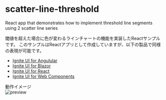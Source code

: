 # scatter-line-threshold
React app that demonstrates how to implement threshold line segments using 2 scatter line series

閾値を超えた場合に色が変わるラインチャートの機能を実装したReactサンプルです。
このサンプルはReactアプリとして作成していますが、以下の製品で同様の表現が可能です。

- [Ignite UI for Angulular](https://jp.infragistics.com/products/ignite-ui-angular/angular/components/charts/types/scatter-chart#angular-%E6%95%A3%E5%B8%83%E3%82%B9%E3%83%97%E3%83%A9%E3%82%A4%E3%83%B3-%E3%83%81%E3%83%A3%E3%83%BC%E3%83%88)
- [Ignite UI for Blazor](https://jp.infragistics.com/products/ignite-ui-blazor/blazor/components/charts/types/scatter-chart#blazor-%E6%95%A3%E5%B8%83%E6%8A%98%E3%82%8C%E7%B7%9A%E3%83%81%E3%83%A3%E3%83%BC%E3%83%88)
- [Ignite UI for React](https://jp.infragistics.com/products/ignite-ui-react/react/components/charts/types/scatter-chart#react-%E6%95%A3%E5%B8%83%E6%8A%98%E3%82%8C%E7%B7%9A%E3%83%81%E3%83%A3%E3%83%BC%E3%83%88)
- [Ignite UI for Web Components](https://jp.infragistics.com/products/ignite-ui-web-components/web-components/components/charts/types/scatter-chart#web-components-%E6%95%A3%E5%B8%83%E6%8A%98%E3%82%8C%E7%B7%9A%E3%83%81%E3%83%A3%E3%83%BC%E3%83%88)

動作イメージ<br>
![preview](https://github.com/igjp-sample/scatter-line-threshold/assets/5829221/96913306-40f9-4890-9c78-3f32501695c0)
